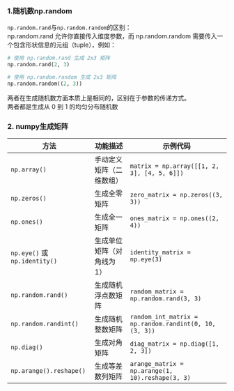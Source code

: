 ### 1.随机数np.random
`np.random.rand`与`np.random.random`的区别：  
np.random.rand 允许你直接传入维度参数，而 np.random.random 需要传入一个包含形状信息的元组（tuple），例如：
```python
# 使用 np.random.rand 生成 2x3 矩阵
np.random.rand(2, 3)

# 使用 np.random.random 生成 2x3 矩阵
np.random.random((2, 3))
```
两者在生成随机数方面本质上是相同的，区别在于参数的传递方式。  
两者都是生成从 0 到 1 的均匀分布随机数

### 2. numpy生成矩阵
| 方法                     | 功能描述                          | 示例代码                                                         |
|--------------------------|-----------------------------------|------------------------------------------------------------------|
| `np.array()`              | 手动定义矩阵（二维数组）           | `matrix = np.array([[1, 2, 3], [4, 5, 6]])`                      |
| `np.zeros()`              | 生成全零矩阵                      | `zero_matrix = np.zeros((3, 3))`                                 |
| `np.ones()`               | 生成全一矩阵                      | `ones_matrix = np.ones((2, 4))`                                  |
| `np.eye()` 或 `np.identity()` | 生成单位矩阵（对角线为 1）        | `identity_matrix = np.eye(3)`                                    |
| `np.random.rand()`        | 生成随机浮点数矩阵                 | `random_matrix = np.random.rand(3, 3)`                           |
| `np.random.randint()`     | 生成随机整数矩阵                  | `random_int_matrix = np.random.randint(0, 10, (3, 3))`           |
| `np.diag()`               | 生成对角矩阵                      | `diag_matrix = np.diag([1, 2, 3])`                               |
| `np.arange().reshape()`   | 生成等差数列矩阵                  | `arange_matrix = np.arange(1, 10).reshape(3, 3)`                 |
